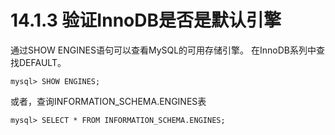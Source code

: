# 14.1.3 验证InnoDB是否是默认引擎

通过SHOW ENGINES语句可以查看MySQL的可用存储引擎。 在InnoDB系列中查找DEFAULT。

```text
mysql> SHOW ENGINES;
```

或者，查询INFORMATION\_SCHEMA.ENGINES表

```text
mysql> SELECT * FROM INFORMATION_SCHEMA.ENGINES;
```

